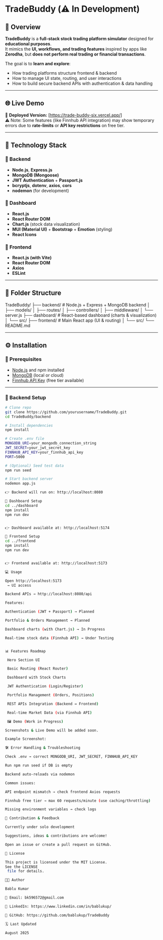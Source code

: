 # TradeBuddy (⚠️ In Development)

## 📌 Overview

**TradeBuddy** is a **full-stack stock trading platform simulator** designed for **educational purposes**.  
It mimics the **UI, workflows, and trading features** inspired by apps like **Zerodha**, but **does not perform real trading or financial transactions**.

The goal is to **learn and explore**:

- How trading platforms structure frontend & backend
- How to manage UI state, routing, and user interactions
- How to build secure backend APIs with authentication & data handling

---

## 🌐 Live Demo

🚀 **Deployed Version:** [https://trade-buddy-six.vercel.app/]  
⚠️ Note: Some features (like Finnhub API integration) may show temporary errors due to **rate-limits** or **API key restrictions** on free tier.

---

## 🚀 Technology Stack

### 🔹 Backend

- **Node.js**, **Express.js**
- **MongoDB (Mongoose)**
- **JWT Authentication** + **Passport.js**
- **bcryptjs**, **dotenv**, **axios**, **cors**
- **nodemon** (for development)

### 🔹 Dashboard

- **React.js**
- **React Router DOM**
- **Chart.js** (stock data visualization)
- **MUI (Material UI)** + **Bootstrap** + **Emotion** (styling)
- **React Icons**

### 🔹 Frontend

- **React.js (with Vite)**
- **React Router DOM**
- **Axios**
- **ESLint**

---

## 📂 Folder Structure

TradeBuddy/
├── backend/ # Node.js + Express + MongoDB backend
│ ├── models/
│ ├── routes/
│ ├── controllers/
│ ├── middleware/
│ └── server.js
├── dashboard/ # React-based dashboard (charts & visualization)
│ └── src/
├── frontend/ # Main React app (UI & routing)
│ └── src/
└── README.md

---

## ⚙️ Installation

### 🔑 Prerequisites

- [Node.js](https://nodejs.org/) and npm installed
- [MongoDB](https://www.mongodb.com/) (local or cloud)
- [Finnhub API Key](https://finnhub.io/) (free tier available)

---

### 🔹 Backend Setup

```bash
# Clone repo
git clone https://github.com/yourusername/TradeBuddy.git
cd TradeBuddy/backend

# Install dependencies
npm install

# Create .env file
MONGODB_URI=your_mongodb_connection_string
JWT_SECRET=your_jwt_secret_key
FINNHUB_API_KEY=your_finnhub_api_key
PORT=5000

# (Optional) Seed test data
npm run seed

# Start backend server
nodemon app.js

👉 Backend will run on: http://localhost:8080

🔹 Dashboard Setup
cd ../dashboard
npm install
npm run dev


👉 Dashboard available at: http://localhost:5174

🔹 Frontend Setup
cd ../frontend
npm install
npm run dev


👉 Frontend available at: http://localhost:5173

💻 Usage

Open http://localhost:5173
 → UI access

Backend APIs → http://localhost:8080/api

Features:

Authentication (JWT + Passport) → Planned

Portfolio & Orders Management → Planned

Dashboard charts (with Chart.js) → In Progress

Real-time stock data (Finnhub API) → Under Testing


📊 Features Roadmap

 Hero Section UI

 Basic Routing (React Router)

 Dashboard with Stock Charts

 JWT Authentication (Login/Register)

 Portfolio Management (Orders, Positions)

 REST APIs Integration (Backend ↔ Frontend)

 Real-time Market Data (via Finnhub API)

 🖼️ Demo (Work in Progress)

Screenshots & Live Demo will be added soon.

Example Screenshot:

🛠️ Error Handling & Troubleshooting

Check .env → correct MONGODB_URI, JWT_SECRET, FINNHUB_API_KEY

Run npm run seed if DB is empty

Backend auto-reloads via nodemon

Common issues:

API endpoint mismatch → check frontend Axios requests

Finnhub free tier → max 60 requests/minute (use caching/throttling)

Missing environment variables → check logs

🤝 Contribution & Feedback

Currently under solo development

Suggestions, ideas & contributions are welcome!

Open an issue or create a pull request on GitHub.

📜 License

This project is licensed under the MIT License.
See the LICENSE
 file for details.

👨‍💻 Author

Bablu Kumar

📧 Email: bk596572@gmail.com

🔗 LinkedIn: https://www.linkedin.com/in/bablukup/

🐙 GitHub: https://github.com/bablukup/TradeBuddy

🗓️ Last Updated

August 2025
```


